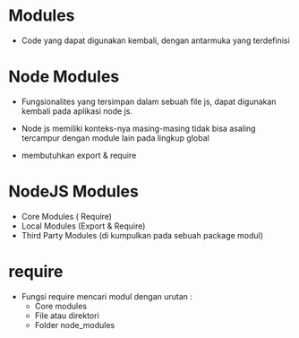 # Modules
- Code yang dapat digunakan kembali, dengan antarmuka yang terdefinisi

# Node Modules

- Fungsionalites yang tersimpan dalam sebuah file js, dapat digunakan kembali pada aplikasi node js.

- Node js memiliki konteks-nya masing-masing tidak bisa asaling tercampur dengan module lain pada lingkup global 

- membutuhkan export & require

# NodeJS Modules
- Core Modules ( Require)
- Local Modules (Export & Require)
- Third Party Modules (di kumpulkan pada sebuah package modul)


# require
- Fungsi require mencari modul dengan urutan :
    - Core modules
    - File atau direktori
    - Folder node_modules